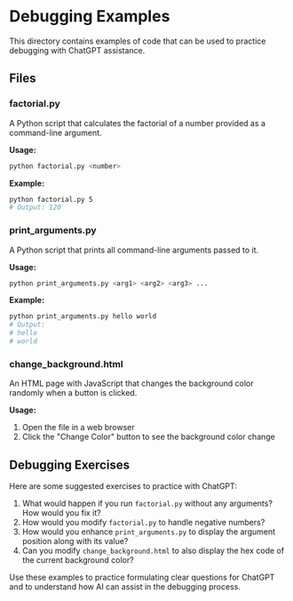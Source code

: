# Debugging Examples

This directory contains examples of code that can be used to practice debugging with ChatGPT assistance.

## Files

### factorial.py
A Python script that calculates the factorial of a number provided as a command-line argument.

**Usage:**
```bash
python factorial.py <number>
```

**Example:**
```bash
python factorial.py 5
# Output: 120
```

### print_arguments.py
A Python script that prints all command-line arguments passed to it.

**Usage:**
```bash
python print_arguments.py <arg1> <arg2> <arg3> ...
```

**Example:**
```bash
python print_arguments.py hello world
# Output:
# hello
# world
```

### change_background.html
An HTML page with JavaScript that changes the background color randomly when a button is clicked.

**Usage:**
1. Open the file in a web browser
2. Click the "Change Color" button to see the background color change

## Debugging Exercises

Here are some suggested exercises to practice with ChatGPT:

1. What would happen if you run `factorial.py` without any arguments? How would you fix it?
2. How would you modify `factorial.py` to handle negative numbers?
3. How would you enhance `print_arguments.py` to display the argument position along with its value?
4. Can you modify `change_background.html` to also display the hex code of the current background color?

Use these examples to practice formulating clear questions for ChatGPT and to understand how AI can assist in the debugging process.